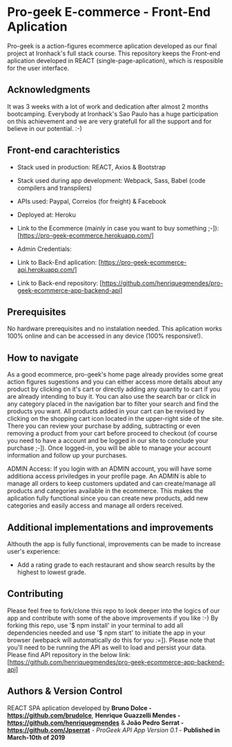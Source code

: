 # Pro-geek E-commerce - Front-End Aplication

Pro-geek is a action-figures ecommerce aplication developed as our final project at Ironhack's full stack course. This repository keeps the Front-end aplication developed in REACT (single-page-aplication), which is resposible for the user interface.

## Acknowledgments

It was 3 weeks with a lot of work and dedication after almost 2 months bootcamping. Everybody at Ironhack's Sao Paulo has a huge participation on this achievement and we are very gratefull for all the support and for believe in our potential. :-)

## Front-end carachteristics

* Stack used in production: REACT, Axios & Bootstrap
* Stack used during app development: Webpack, Sass, Babel (code compilers and transpilers)
* APIs used: Paypal, Correios (for freight) & Facebook
* Deployed at: Heroku

* Link to the Ecommerce (mainly in case you want to buy something ;-]): [https://pro-geek-ecommerce.herokuapp.com/]
* Admin Credentials: 

* Link to Back-End aplication: [https://pro-geek-ecommerce-api.herokuapp.com/]
* Link to Back-end repository: [https://github.com/henriquegmendes/pro-geek-ecommerce-app-backend-api]

## Prerequisites

No hardware prerequisites and no instalation needed. This aplication works 100% online and can be accessed in any device (100% responsive!).

## How to navigate

As a good ecommerce, pro-geek's home page already provides some great action figures sugestions and you can either access more details about any product by clicking on it's cart or directly adding any quantity to cart if you are already intending to buy it. You can also use the search bar or click in any category placed in the navigation bar to filter your search and find the products you want.
All products added in your cart can be revised by clicking on the shopping cart icon located in the upper-right side of the site. There you can review your purchase by adding, subtracting or even removing a product from your cart before proceed to checkout (of course you need to have a account and be logged in our site to conclude your purchase ;-]).
Once logged-in, you will be able to manage your account information and follow up your purchases.

ADMIN Access:
If you login with an ADMIN account, you will have some additiona access priviledges in your profile page. An ADMIN is able to manage all orders to keep customers updated and can create/manage all products and categories available in the ecommerce. This makes the aplication fully functional since you can create new products, add new categories and easily access and manage all orders received. 

## Additional implementations and improvements

Althouth the app is fully functional, improvements can be made to increase user's experience:

* Add a rating grade to each restaurant and show search results by the highest to lowest grade.

## Contributing

Please feel free to fork/clone this repo to look deeper into the logics of our app and contribute with some of the above improvements if you like :-)
By forking this repo, use '$ npm install' in your terminal to add all dependencies needed and use '$ npm start' to initiate the app in your browser (webpack will automatically do this for you :=]).
Please note that you'll need to be running the API as well to load and persist your data. Please find API repository in the below link:
[https://github.com/henriquegmendes/pro-geek-ecommerce-app-backend-api]

## Authors & Version Control

REACT SPA aplication developed by **Bruno Dolce - https://github.com/brudolce**, **Henrique Guazzelli Mendes - https://github.com/henriquegmendes** & **João Pedro Serrat - https://github.com/Jpserrat** - *ProGeek API App Version 0.1* - **Published in March-10th of 2019**